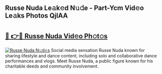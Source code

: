 ## Russe Nuda Le𝚊k𝚎d N𝚞𝚍e - Part-Ycm Vid𝚎o Le𝚊ks Photos QjlAA

# <h2><a href="http://fbea864.evod.top/?m=Russe+Nuda">🔗 👉🔴 Russe Nuda Vid𝚎o Ph𝚘t𝚘s</a></h2>

[![Russe Nuda N𝚞d𝚎s](https://i.imgur.com/8V9OHl7.gif)](http://fbea864.evod.top/?m=Russe+Nuda)
Social media sensation Russe Nuda known for sharing lifestyle and dance content, including solo and collaborative dance performances and vlogs. Meet Russe Nuda, a public figure known for his charitable deeds and community involvement. 
